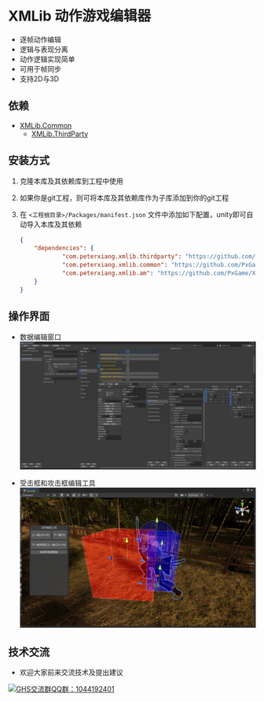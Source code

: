 # XMLib 动作游戏编辑器

- 逐帧动作编辑
- 逻辑与表现分离
- 动作逻辑实现简单
- 可用于帧同步
- 支持2D与3D

## 依赖

- [XMLib.Common](https://github.com/PxGame/XMLib.Common)
    - [XMLib.ThirdParty](https://github.com/PxGame/XMLib.ThirdParty)

## 安装方式

 1. 克隆本库及其依赖库到工程中使用
 2. 如果你是git工程，则可将本库及其依赖库作为子库添加到你的git工程
 3. 在 `<工程根目录>/Packages/manifest.json` 文件中添加如下配置，unity即可自动导入本库及其依赖

    ```json
    {
        "dependencies": {
                "com.peterxiang.xmlib.thirdparty": "https://github.com/PxGame/XMLib.ThirdParty.git",
                "com.peterxiang.xmlib.common": "https://github.com/PxGame/XMLib.Common.git",
                "com.peterxiang.xmlib.am": "https://github.com/PxGame/XMLib.AM.git"
        }
    }
    ```

## 操作界面

 - 数据编辑窗口
 ![编辑器界面](./Documentation~/主编辑器.jpg)

 - 受击框和攻击框编辑工具
 ![碰撞体编辑界面](./Documentation~/碰撞体编辑.jpg)

## 技术交流

- 欢迎大家前来交流技术及提出建议

<a target="_blank" href="https://qm.qq.com/cgi-bin/qm/qr?k=ddtfWymCeKb7s1SqWXN3kw9HLF_RwP2B&jump_from=webapi"><img border="0" src="https://pub.idqqimg.com/wpa/images/group.png" alt="GHS交流群" title="GHS交流群">QQ群：1044192401</a>